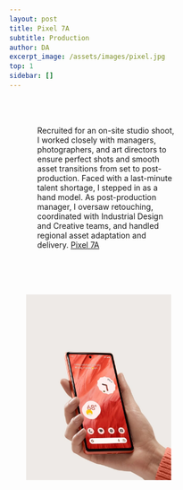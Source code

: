 ```yaml
---
layout: post
title: Pixel 7A
subtitle: Production
author: DA
excerpt_image: /assets/images/pixel.jpg
top: 1
sidebar: []
---
```

<style>
      .container {
        display: flex;
        flex-wrap: wrap; 
        /* Allows items to wrap */
        flex-direction: row;
        /* padding: 40px; */
    }

    .box-left {
        /* flex: 1 1 150px; Grow to fill available space */
        flex: 0 0 65%;
        min-width: 250px; /* Minimum width before wrapping */
        max-width: 400px; /* Minimum width before wrapping */
        /* border: 1px solid black;  */
        /* Just for visibility */
        margin: 10px; /* Spacing between boxes */
        padding: 40px; /* Padding inside boxes */
        box-sizing: border-box; /* Include padding and border in the width */
    }
    .box-right {
        flex: 1 1 150px; 
        /* Grow to fill available space */
        /* flex: 1; */
        min-width: 250px; /* Minimum width before wrapping */
        max-width: 300px; /* Minimum width before wrapping */
        /* border: 1px solid black;  */
        /* Just for visibility */
        margin: 10px; /* Spacing between boxes */
        padding: 20px; /* Padding inside boxes */
        box-sizing: border-box; /* Include padding and border in the width */
    }
</style>

<div class="container">
<div class="box-left">
Recruited for an on-site studio shoot, I worked closely with managers, photographers, and art directors to ensure perfect shots and smooth asset transitions from set to post-production. Faced with a last-minute talent shortage, I stepped in as a hand model. As post-production manager, I oversaw retouching, coordinated with Industrial Design and Creative teams, and handled regional asset adaptation and delivery. <a href="https://store.google.com/product/pixel_7a?hl=en-US" target="_blank">Pixel 7A</a>
</div>
<div class="box-right">
<img src="/assets/images/pixel.jpg" alt="">
<div>
<div>